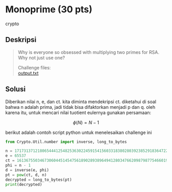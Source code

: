 # Monoprime (30 pts)
crypto

## Deskripsi
> Why is everyone so obsessed with multiplying two primes for RSA. Why not just use one?
>
> Challenge files: <br>
> [output.txt](https://cryptohack.org/static/challenges/output_086036e35349a406b94bfac9a7af6cca.txt)

## Solusi
Diberikan nilai n, e, dan ct. kita diminta mendekripsi ct. 
diketahui di soal bahwa n adalah prima, jadi tidak bisa difaktorkan menjadi p dan q.
oleh karena itu, untuk mencari nilai tuotient eulernya gunakan persamaan:

$$ \phi(N) = N - 1 $$

berikut adalah contoh script python untuk menelesaikan challenge ini
``` python
from Crypto.Util.number import inverse, long_to_bytes

n = 171731371218065444125482536302245915415603318380280392385291836472299752747934607246477508507827284075763910264995326010251268493630501989810855418416643352631102434317900028697993224868629935657273062472544675693365930943308086634291936846505861203914449338007760990051788980485462592823446469606824421932591                                                                  
e = 65537
ct = 161367550346730604451454756189028938964941280347662098798775466019463375610700074840105776873791605070092554650190486030367121011578171525759600774739890458414593857709994072516290998135846956596662071379067305011746842247628316996977338024343628757374524136260758515864509435302781735938531030576289086798942  
phi = n - 1
d = inverse(e, phi)
pt = pow(ct, d, n)
decrypted = long_to_bytes(pt)
print(decrypted)
```
